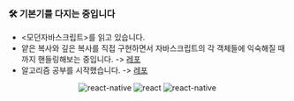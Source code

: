 ### 🛠 기본기를 다지는 중입니다 

- <모던자바스크립트>를 읽고 있습니다. <br/>
- 얕은 복사와 깊은 복사를 직접 구현하면서 자바스크립트의 각 객체들에 익숙해질 때까지 핸들링해보는 중입니다. -> [레포](https://github.com/yeonwooz/CloneDeep)<br/>
- 알고리즘 공부를 시작했습니다. -> [레포](https://github.com/yeonwooz/Algorithm-JS)  


<p align='center'>
  <img alt="react-native" src ="https://img.shields.io/badge/javascript-F0DB4F.svg?&style=for-the-badge&logo=javascript&logoColor=323330"/>
  <img alt="react" src ="https://img.shields.io/badge/react-black.svg?&style=for-the-badge&logo=react&logoColor=61DBFB"/>
  <img alt="react-native" src ="https://img.shields.io/badge/react native-black.svg?&style=for-the-badge&logo=react&logoColor=61DBFB"/>
</p>
